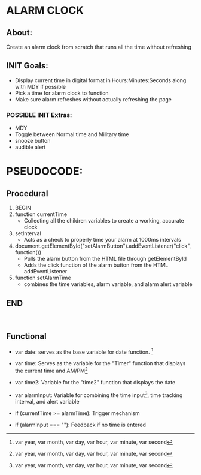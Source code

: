 # ALARM CLOCK

## About:
Create an alarm clock from scratch that runs all the time without refreshing

## INIT Goals: 
- Display current time in digital format in Hours:Minutes:Seconds along with MDY if possible
- Pick a time for alarm clock to function
- Make sure alarm refreshes without actually refreshing the page

### POSSIBLE INIT Extras:
- MDY
- Toggle between Normal time and Military time
- snooze button
- audible alert

# PSEUDOCODE:
## Procedural
1. BEGIN
2. function currentTime
    - Collecting all the children variables to create a working, accurate clock
3. setInterval
    - Acts as a check to properly time your alarm at 1000ms intervals
4. document.getElementById("setAlarmButton").addEventListener("click", function())
    - Pulls the alarm button from the HTML file through getElementById
    - Adds the click function of the alarm button from the HTML addEventListener
5. function setAlarmTime
    - combines the time variables, alarm variable, and alarm alert variable
## END
<br>

## Functional
- var date: serves as the base variable for date function. [^1]
    [^1]:var year, var month, var day, var hour, var minute, var second

- var time: Serves as the variable for the "Timer" function that displays the current time and AM/PM[^1]
    [^1]:var session: variable for AM/PM function

- var time2: Variable for the "time2" function that displays the date

- var alarmInput: Variable for combining the time input[^1], time tracking interval, and alert variable 
    [^1]: input type="time" id="alarmTime" which creates the input time box

- if (currentTime >= alarmTime): Trigger mechanism

- if (alarmInput === ""): Feedback if no time is entered
